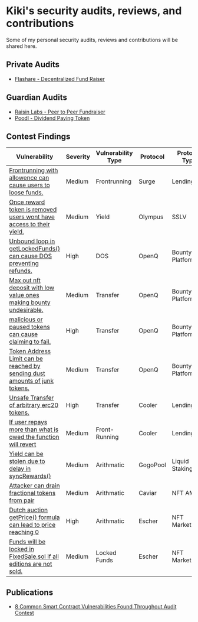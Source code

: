 
# Kiki's security audits, reviews, and contributions

Some of my personal security audits, reviews and contributions will be shared here.
## Private Audits

- [Flashare - Decentralized Fund Raiser](PrivateAudits/Flashare_Audit_Final_Report.md)
## Guardian Audits

- [Raisin Labs - Peer to Peer Fundraiser](GuardianAudits/Raisin_Audit.pdf)
- [Poodl - Dividend Paying Token](GuardianAudits/PoodlAuditTeam2.md)

## Contest Findings

| Vulnerability                                                                                   | Severity | Vulnerability Type | Protocol | Protocol Type   | Platform |
| ----------------------------------------------------------------------------------------------- | -------- | ------------------ | -------- | --------------- | -------- |
| [Frontrunning with allowence can cause users to loose funds.](Contests/011-m.md) |  Medium        |            Frontrunning        |     Surge     |   Lending              |     sherlock     |
| [Once reward token is removed users wont have access to their yield.](Contests/010-m.md)                         | Medium   | Yield      | Olympus  | SSLV            | Sherlock |
| [Unbound loop in getLockedFunds() can cause DOS preventing refunds.](Contests/009-h.md)         | High     | DOS                | OpenQ    | Bounty Platform | Sherlock |
| [Max out nft deposit with low value ones making bounty undesirable.](Contests/008-m.md)         | Medium   | Transfer           | OpenQ    | Bounty Platform | Sherlock |
| [malicious or paused tokens can cause claiming to fail.](Contests/007-h.md)                     | High     | Transfer           | OpenQ    | Bounty Platform | Sherlock |
| [Token Address Limit can be reached by sending dust amounts of junk tokens.](Contests/006-m.md) | Medium   | Transfer           | OpenQ    | Bounty Platform | Sherlock |
| [Unsafe Transfer of arbitrary erc20 tokens.](Contests/001-h.md)                                 | High     | Transfer           | Cooler   | Lending     | Sherlock |
| [If user repays more than what is owed the function will revert](Contests/002-m.md)             | Medium   | Front-Running      | Cooler   | Lending     | Sherlock |
| [Yield can be stolen due to delay in syncRewards()](Contests/012.md)                             | Medium   | Arithmatic         | GogoPool   | Liquid Staking         | Code4ena |
| [Attacker can drain fractional tokens from pair](Contests/004-m.md)                             | Medium   | Arithmatic         | Caviar   | NFT AMM         | Code4ena |
| [Dutch auction getPrice() formula can lead to price reaching 0](Contests/003-h.md)              | High     | Arithmatic         | Escher   | NFT Marketplace | Code4ena |
| [Funds will be locked in FixedSale.sol if all editions are not sold.](Contests/005-m.md)        | Medium   | Locked Funds       | Escher   | NFT Marketplace | Code4ena |

## Publications 

- [8 Common Smart Contract Vulnerabilities Found Throughout Audit Contest](https://medium.com/@unsnarl_secure/8-common-smart-contract-vulnerabilities-found-throughout-audit-contest-b421b80b08b5)